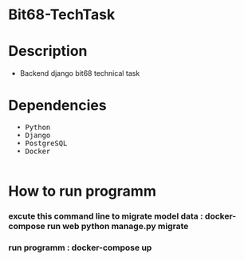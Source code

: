 # Bit68-TechTask

# Description
* Backend django bit68 technical task

# Dependencies
<pre>
  • Python 
  • Django
  • PostgreSQL
  • Docker
  
</pre>

# How to run programm
### excute this command line to migrate model data : docker-compose run web python manage.py migrate 
### run programm : docker-compose up

